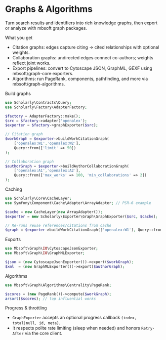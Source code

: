 # Graphs & Algorithms

Turn search results and identifiers into rich knowledge graphs, then export or analyze with mbsoft graph packages.

What you get
- Citation graphs: edges capture citing → cited relationships with optional weights.
- Collaboration graphs: undirected edges connect co-authors; weights reflect joint works.
- Export pipelines: convert to Cytoscape JSON, GraphML, GEXF using mbsoft/graph-core exporters.
- Algorithms: run PageRank, components, pathfinding, and more via mbsoft/graph-algorithms.

Build graphs
```php
use Scholarly\Contracts\Query;
use Scholarly\Factory\AdapterFactory;

$factory = AdapterFactory::make();
$src = $factory->adapter('openalex');
$exporter = $factory->graphExporter($src);

// Citation graph
$workGraph = $exporter->buildWorkCitationGraph(
    ['openalex:W1','openalex:W2'],
    Query::from(['limit' => 50])
);

// Collaboration graph
$authorGraph = $exporter->buildAuthorCollaborationGraph(
    ['openalex:A1','openalex:A2'],
    Query::from(['max_works' => 100, 'min_collaborations' => 2])
);
```

Caching
```php
use Scholarly\Core\CacheLayer;
use Symfony\Component\Cache\Adapter\ArrayAdapter; // PSR-6 example

$cache = new CacheLayer(new ArrayAdapter());
$exporter = new Scholarly\Exporter\Graph\GraphExporter($src, $cache);

// Re-runs reuse references/citations from cache
$graph = $exporter->buildWorkCitationGraph(['openalex:W1'], Query::from(['limit' => 50]));
```

Exports
```php
use Mbsoft\Graph\IO\CytoscapeJsonExporter;
use Mbsoft\Graph\IO\GraphMLExporter;

$json = (new CytoscapeJsonExporter())->export($workGraph);
$xml  = (new GraphMLExporter())->export($authorGraph);
```

Algorithms
```php
use Mbsoft\Graph\Algorithms\Centrality\PageRank;

$scores = (new PageRank())->compute($workGraph);
arsort($scores); // top influential works
```

Progress & throttling
- `GraphExporter` accepts an optional progress callback `(index, total|null, id, meta)`.
- It respects polite rate limiting (sleep when needed) and honors `Retry-After` via the core client.

